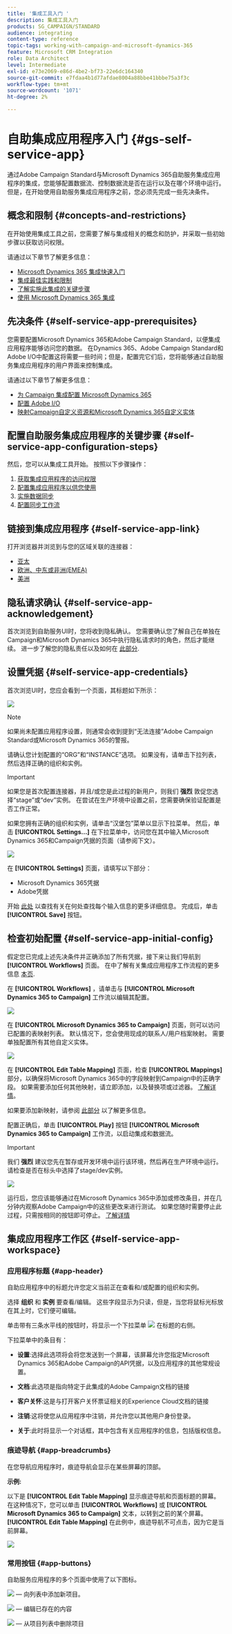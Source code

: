 ```yaml
---
title: '集成工具入门 '
description: 集成工具入门
products: SG_CAMPAIGN/STANDARD
audience: integrating
content-type: reference
topic-tags: working-with-campaign-and-microsoft-dynamics-365
feature: Microsoft CRM Integration
role: Data Architect
level: Intermediate
exl-id: e73e2069-e86d-4be2-bf73-22e6dc164340
source-git-commit: e7fdaa4b1d77afdae8004a88bbe41bbbe75a3f3c
workflow-type: tm+mt
source-wordcount: '1071'
ht-degree: 2%

---
```


# 自助集成应用程序入门 {#gs-self-service-app}

通过Adobe Campaign Standard与Microsoft Dynamics 365自助服务集成应用程序的集成，您能够配置数据流、控制数据流是否在运行以及在哪个环境中运行。 但是，在开始使用自助服务集成应用程序之前，您必须先完成一些先决条件。

## 概念和限制 {#concepts-and-restrictions}

在开始使用集成工具之前，您需要了解与集成相关的概念和防护，并采取一些初始步骤以获取访问权限。

请通过以下章节了解更多信息：

* [Microsoft Dynamics 365 集成快速入门](../../integrating/using/d365-acs-get-started.md)
* [集成最佳实践和限制](../../integrating/using/d365-acs-notices-and-recommendations.md)
* [了解实施此集成的关键步骤](../../integrating/using/d365-acs-get-started.md#request-and-implement-this-integration)
* [使用 Microsoft Dynamics 365 集成](../../integrating/using/d365-acs-using-the-integration.md)

## 先决条件 {#self-service-app-prerequisites}

您需要配置Microsoft Dynamics 365和Adobe Campaign Standard，以便集成应用程序能够访问您的数据。 在Dynamics 365、Adobe Campaign Standard和Adobe I/O中配置这将需要一些时间；但是，配置完它们后，您将能够通过自助服务集成应用程序的用户界面来控制集成。

请通过以下章节了解更多信息：

* [为 Campaign 集成配置 Microsoft Dynamics 365](../../integrating/using/d365-acs-configure-d365.md)
* [配置 Adobe I/O](../../integrating/using/d365-acs-configure-adobe-io.md)
* [映射Campaign自定义资源和Microsoft Dynamics 365自定义实体](../../integrating/using/d365-acs-notices-and-recommendations.md)

## 配置自助服务集成应用程序的关键步骤 {#self-service-app-configuration-steps}

然后，您可以从集成工具开始。 按照以下步骤操作：

1. [获取集成应用程序的访问权限](../../integrating/using/d365-acs-self-service-app-control-access.md)
1. [配置集成应用程序以供您使用](../../integrating/using/d365-acs-self-service-app-settings.md)
1. [实施数据同步](../../integrating/using/d365-acs-self-service-app-data-sync.md)
1. [配置同步工作流](../../integrating/using/d365-acs-self-service-app-workflows.md)

## 链接到集成应用程序 {#self-service-app-link}

打开浏览器并浏览到与您的区域关联的连接器：

* [亚太](https://d365-acs-ap.ea.adobe.com/)
* [欧洲、中东或非洲(EMEA)](https://d365-acs-em.ea.adobe.com/)
* [美洲](https://d365-acs-am.ea.adobe.com/)

## 隐私请求确认 {#self-service-app-acknowledgement}

首次浏览到自助服务UI时，您将收到隐私确认。 您需要确认您了解自己在单独在Campaign和Microsoft Dynamics 365中执行隐私请求时的角色，然后才能继续。
进一步了解您的隐私责任以及如何在 [此部分](../../integrating/using/d365-acs-notices-and-recommendations.md#acs-msdyn-manage-privacy).

## 设置凭据 {#self-service-app-credentials}

首次浏览UI时，您应会看到一个页面，其标题如下所示：

![](assets/do-not-localize/d365-to-acs-ui-header.png)

>[!NOTE]
>
> 如果尚未配置应用程序设置，则通常会收到提到“无法连接”Adobe Campaign Standard或Microsoft Dynamics 365的警报。

请确认您计划配置的“ORG”和“INSTANCE”选项。  如果没有，请单击下拉列表，然后选择正确的组织和实例。

>[!IMPORTANT]
>
> 如果您是首次配置连接器，并且/或您是此过程的新用户，则我们 **强烈** 敦促您选择“stage”或“dev”实例。 在尝试在生产环境中设置之前，您需要确保验证配置是否工作正常。

如果您拥有正确的组织和实例，请单击“汉堡包”菜单以显示下拉菜单。 然后，单击 **[!UICONTROL Settings...]** 在下拉菜单中，访问您在其中输入Microsoft Dynamics 365和Campaign凭据的页面（请参阅下文）。

![](assets/do-not-localize/d365-to-acs-ui-page-workflows-menu-pointers.png)

在 **[!UICONTROL Settings]** 页面，请填写以下部分：

* Microsoft Dynamics 365凭据
* Adobe凭据

开始 [此处](../../integrating/using/d365-acs-self-service-app-settings.md) 以查找有关在何处查找每个输入信息的更多详细信息。 完成后，单击 **[!UICONTROL Save]** 按钮。

## 检查初始配置 {#self-service-app-initial-config}

假定您已完成上述先决条件并正确添加了所有凭据，接下来让我们导航到 **[!UICONTROL Workflows]** 页面。 在中了解有关集成应用程序工作流程的更多信息 [本页](../../integrating/using/d365-acs-self-service-app-workflows.md).

在  **[!UICONTROL Workflows]** ，请单击与 **[!UICONTROL Microsoft Dynamics 365 to Campaign]** 工作流以编辑其配置。

![](assets/do-not-localize/d365-to-acs-ui-page-workflows-ingress-edit-pointer.png)

在 **[!UICONTROL Microsoft Dynamics 365 to Campaign]** 页面，则可以访问已配置的表映射列表。  默认情况下，您会使用现成的联系人/用户档案映射。 需要单独配置所有其他自定义实体。

![](assets/do-not-localize/d365-to-acs-ui-page-ingress-top-pointers.png)

在 **[!UICONTROL Edit Table Mapping]** 页面，检查 **[!UICONTROL Mappings]** 部分，以确保将Microsoft Dynamics 365中的字段映射到Campaign中的正确字段。 如果需要添加任何其他映射，请立即添加，以及替换项或过滤器。 [了解详情](../../integrating/using/d365-acs-self-service-app-data-sync.md)。

如果要添加新映射，请参阅 [此部分](../../integrating/using/d365-acs-self-service-app-data-sync.md#add-a-new-mapping) 以了解更多信息。

配置正确后，单击 **[!UICONTROL Play]** 按钮 **[!UICONTROL Microsoft Dynamics 365 to Campaign]** 工作流，以启动集成和数据流。

>[!IMPORTANT]
>
>我们 **强烈** 建议您先在暂存或开发环境中运行该环境，然后再在生产环境中运行。 请检查是否在标头中选择了stage/dev实例。

![](assets/do-not-localize/d365-to-acs-ui-page-workflows-ingress-play-pointer.png)

运行后，您应该能够通过在Microsoft Dynamics 365中添加或修改条目，并在几分钟内观察Adobe Campaign中的这些更改来进行测试。 如果您随时需要停止此过程，只需按相同的按钮即可停止。 [了解详情](../../integrating/using/d365-acs-self-service-app-workflows.md#workflow-status)


## 集成应用程序工作区 {#self-service-app-workspace}

### 应用程序标题 {#app-header}

自助应用程序中的标题允许您定义当前正在查看和/或配置的组织和实例。

选择 **组织** 和 **实例** 要查看/编辑。 这些字段显示为只读，但是，当您将鼠标光标放在其上时，它们便可编辑。

单击带有三条水平线的按钮时，将显示一个下拉菜单 ![](assets//do-not-localize/d365-to-acs-icon-hamburger.png) 在标题的右侧。

下拉菜单中的条目有：

* **设置**:选择此选项将会将您发送到一个屏幕，该屏幕允许您指定Microsoft Dynamics 365和Adobe Campaign的API凭据，以及应用程序的其他常规设置。

* **文档**:此选项是指向特定于此集成的Adobe Campaign文档的链接

* **客户关怀**:这是与打开客户关怀票证相关的Experience Cloud文档的链接

* **注销**:这将使您从应用程序中注销，并允许您以其他用户身份登录。

* **关于**:此时将显示一个对话框，其中包含有关应用程序的信息，包括版权信息。

### 痕迹导航 {#app-breadcrumbs}

在您导航应用程序时，痕迹导航会显示在某些屏幕的顶部。

**示例:**

以下是 **[!UICONTROL Edit Table Mapping]** 显示痕迹导航和页面标题的屏幕。 在这种情况下，您可以单击 **[!UICONTROL Workflows]** 或 **[!UICONTROL Microsoft Dynamics 365 to Campaign]** 文本，以转到之前的某个屏幕。 **[!UICONTROL Edit Table Mapping]** 在此例中，痕迹导航不可点击，因为它是当前屏幕。

![](assets/do-not-localize/d365-to-acs-breadcrumbs-ingress.png)

### 常用按钮 {#app-buttons}

自助服务应用程序的多个页面中使用了以下图标。

![](assets/do-not-localize/d365-to-acs-icon-add.png)  — 向列表中添加新项目。

![](assets/do-not-localize/d365-to-acs-icon-edit.png)  — 编辑已存在的内容

![](assets/do-not-localize/d365-to-acs-icon-delete.png)  — 从项目列表中删除项目
